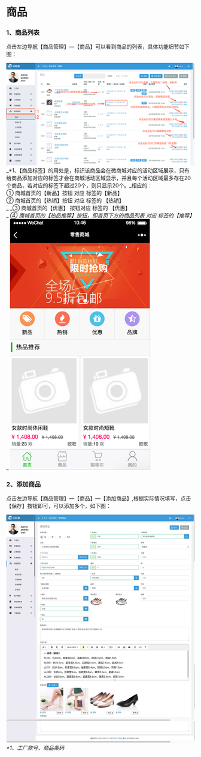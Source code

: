 # 商品

### 1、商品列表

点击左边导航【商品管理】—【商品】可以看到商品的列表，具体功能细节如下图：

![](/assets/spgl-sp-list.png)_\*1、【商品标签】的用处是，标识该商品会在微商城对应的活动区域展示，只有给商品添加对应的标签才会在商城活动区域显示，并且每个活动区域最多存在20个商品，若对应的标签下超过20个，则只显示20个。_相应的：  
   ① 商城首页的【新品】按钮 对应 标签的【新品】  
   ② 商城首页的【热销】按钮 对应 标签的 【热销】  
 _  _③ 商城首页的【优惠】 按钮对应 标签的 【优惠】  
 _  _④ 商城首页的【热品推荐】按钮，即首页下方的商品列表 对应 标签的【推荐】_            
 _ ![](/assets/spgl-sp-1.png)

### 2、添加商品

点击左边导航【商品管理】—【商品】—【添加商品】,根据实际情况填写，点击【保存】按钮即可，可以添加多个，如下图：

![](/assets/spgl-sp-tjsp.png)_\*1、工厂款号、商品条码_

















































